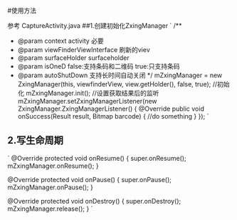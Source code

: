 #使用方法

参考 CaptureActivity.java
##1.创建初始化ZxingManager
`
/**
 * @param context                 activity 必要
 * @param viewFinderViewInterface 刷新的viev
 * @param surfaceHolder           surfaceholder
 * @param isOneD                  false:支持条码和二维码 true:只支持条码
 * @param autoShutDown            支持长时间自动关闭
 */
mZxingManager = new ZxingManager(this, viewfinderView, view.getHolder(), false, true);
//初始化
mZxingManager.init();
//设置获取结果后的监听
mZxingManager.setZxingManagerListener(new ZxingManager.ZxingManagerListener() {
          @Override
          public void onSuccess(Result result, Bitmap barcode) {
              //do something
          }
      });
`
## 2.写生命周期
`
@Override
protected void onResume() {
    super.onResume();
    mZxingManager.onResume();
}

@Override
protected void onPause() {
    super.onPause();
    mZxingManager.onPause();
}

@Override
protected void onDestroy() {
    super.onDestroy();
    mZxingManager.release();
}
`


